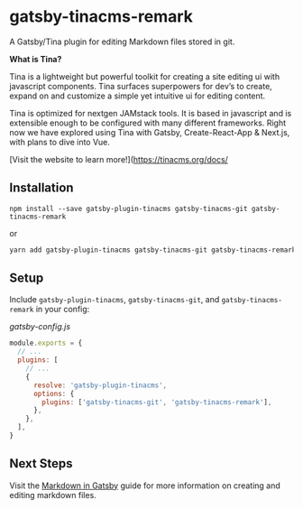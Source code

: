 # gatsby-tinacms-remark

A Gatsby/Tina plugin for editing Markdown files stored in git.

**What is Tina?**

Tina is a lightweight but powerful toolkit for creating a site editing ui with javascript components. Tina surfaces superpowers for dev’s to create, expand on and customize a simple yet intuitive ui for editing content.

Tina is optimized for nextgen JAMstack tools. It is based in javascript and is extensible enough to be configured with many different frameworks. Right now we have explored using Tina with Gatsby, Create-React-App & Next.js, with plans to dive into Vue.

[Visit the website to learn more!](https://tinacms.org/docs/

## Installation

```
npm install --save gatsby-plugin-tinacms gatsby-tinacms-git gatsby-tinacms-remark
```

or

```sh
yarn add gatsby-plugin-tinacms gatsby-tinacms-git gatsby-tinacms-remark
```

## Setup

Include `gatsby-plugin-tinacms`, `gatsby-tinacms-git`, and `gatsby-tinacms-remark` in your config:

_gatsby-config.js_

```javascript
module.exports = {
  // ...
  plugins: [
    // ...
    {
      resolve: 'gatsby-plugin-tinacms',
      options: {
        plugins: ['gatsby-tinacms-git', 'gatsby-tinacms-remark'],
      },
    },
  ],
}
```

## Next Steps

Visit the [Markdown in Gatsby](https://tinacms.org/docs/gatsby/markdown) guide for more information
on creating and editing markdown files.
